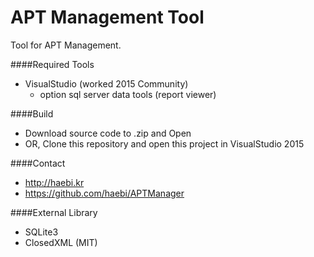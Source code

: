 APT Management Tool
===================

Tool for APT Management.


####Required Tools
- VisualStudio (worked 2015 Community)
  + option sql server data tools (report viewer)

  
####Build
- Download source code to .zip and Open
- OR, Clone this repository and open this project in VisualStudio 2015

####Contact
- http://haebi.kr
- https://github.com/haebi/APTManager

####External Library
- SQLite3
- ClosedXML (MIT)
